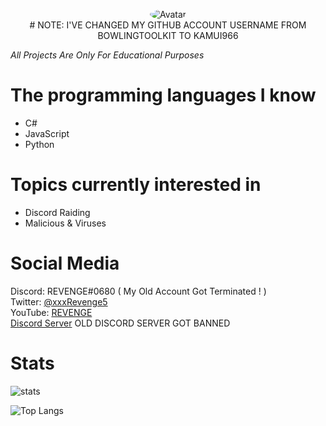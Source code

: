 <p align="center">
  <a>
<img src="https://cdn.discordapp.com/attachments/699442213540724806/743178070101458965/1531071930_1517087115_1516939666_1495492931_tumblr_oancbjkgyF1uedxbxo2_500.gif" alt="Avatar" style="border-radius: 75%;">
  </a><br>
# NOTE: I'VE CHANGED MY GITHUB ACCOUNT USERNAME FROM BOWLINGTOOLKIT TO KAMUI966

*All Projects Are Only For Educational Purposes*

# The programming languages I know
- C#
- JavaScript
- Python

# Topics currently interested in
- Discord Raiding
- Malicious & Viruses

# Social Media
Discord: REVENGE#0680 ( My Old Account Got Terminated ! )
<br>
Twitter: [@xxxRevenge5](https://twitter.com/xxxRevenge5)
<br>
YouTube: [REVENGE](https://www.youtube.com/channel/UCPwO0Ho4BbnFp2tPNP2uW_g)
<br>
[Discord Server](https://discord.gg/npFXCfn) OLD DISCORD SERVER GOT BANNED


# Stats
![stats](https://github-readme-stats.vercel.app/api?username=Ohpeii&show_icons=true&theme=radical) 

![Top Langs](https://github-readme-stats.vercel.app/api/top-langs/?username=Ohpeii&theme=radical)
